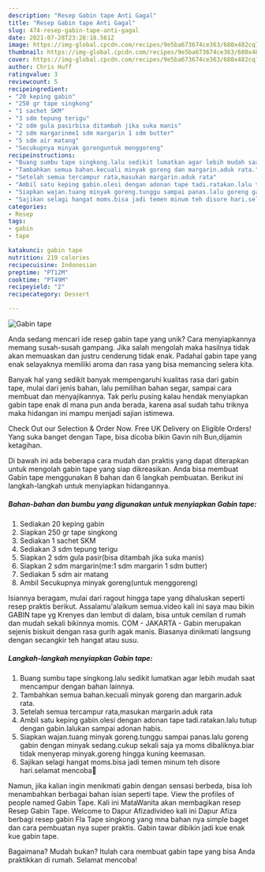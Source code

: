 ```yaml
---
description: "Resep Gabin tape Anti Gagal"
title: "Resep Gabin tape Anti Gagal"
slug: 474-resep-gabin-tape-anti-gagal
date: 2021-07-28T23:28:18.561Z
image: https://img-global.cpcdn.com/recipes/9e5ba673674ce363/680x482cq70/gabin-tape-foto-resep-utama.jpg
thumbnail: https://img-global.cpcdn.com/recipes/9e5ba673674ce363/680x482cq70/gabin-tape-foto-resep-utama.jpg
cover: https://img-global.cpcdn.com/recipes/9e5ba673674ce363/680x482cq70/gabin-tape-foto-resep-utama.jpg
author: Chris Huff
ratingvalue: 3
reviewcount: 5
recipeingredient:
- "20 keping gabin"
- "250 gr tape singkong"
- "1 sachet SKM"
- "3 sdm tepung terigu"
- "2 sdm gula pasirbisa ditambah jika suka manis"
- "2 sdm margarinme1 sdm margarin 1 sdm butter"
- "5 sdm air matang"
- "Secukupnya minyak gorenguntuk menggoreng"
recipeinstructions:
- "Buang sumbu tape singkong.lalu sedikit lumatkan agar lebih mudah saat mencampur dengan bahan lainnya."
- "Tambahkan semua bahan.kecuali minyak goreng dan margarin.aduk rata."
- "Setelah semua tercampur rata,masukan margarin.aduk rata"
- "Ambil satu keping gabin.olesi dengan adonan tape tadi.ratakan.lalu tutup dengan gabin.lalukan sampai adonan habis."
- "Siapkan wajan.tuang minyak goreng.tunggu sampai panas.lalu goreng gabin dengan minyak sedang.cukup sekali saja ya moms dibaliknya.biar tidak menyerap minyak.goreng hingga kuning keemasan."
- "Sajikan selagi hangat moms.bisa jadi temen minum teh disore hari.selamat mencoba🤗"
categories:
- Resep
tags:
- gabin
- tape

katakunci: gabin tape 
nutrition: 219 calories
recipecuisine: Indonesian
preptime: "PT12M"
cooktime: "PT49M"
recipeyield: "2"
recipecategory: Dessert

---
```



![Gabin tape](https://img-global.cpcdn.com/recipes/9e5ba673674ce363/680x482cq70/gabin-tape-foto-resep-utama.jpg)

Anda sedang mencari ide resep gabin tape yang unik? Cara menyiapkannya memang susah-susah gampang. Jika salah mengolah maka hasilnya tidak akan memuaskan dan justru cenderung tidak enak. Padahal gabin tape yang enak selayaknya memiliki aroma dan rasa yang bisa memancing selera kita.

Banyak hal yang sedikit banyak mempengaruhi kualitas rasa dari gabin tape, mulai dari jenis bahan, lalu pemilihan bahan segar, sampai cara membuat dan menyajikannya. Tak perlu pusing kalau hendak menyiapkan gabin tape enak di mana pun anda berada, karena asal sudah tahu triknya maka hidangan ini mampu menjadi sajian istimewa.

Check Out our Selection &amp; Order Now. Free UK Delivery on Eligible Orders! Yang suka banget dengan Tape, bisa dicoba bikin Gavin nih Bun,dijamin ketagihan.


Di bawah ini ada beberapa cara mudah dan praktis yang dapat diterapkan untuk mengolah gabin tape yang siap dikreasikan. Anda bisa membuat Gabin tape menggunakan 8 bahan dan 6 langkah pembuatan. Berikut ini langkah-langkah untuk menyiapkan hidangannya.

<!--inarticleads1-->

##### Bahan-bahan dan bumbu yang digunakan untuk menyiapkan Gabin tape:

1. Sediakan 20 keping gabin
1. Siapkan 250 gr tape singkong
1. Sediakan 1 sachet SKM
1. Sediakan 3 sdm tepung terigu
1. Siapkan 2 sdm gula pasir(bisa ditambah jika suka manis)
1. Siapkan 2 sdm margarin(me:1 sdm margarin 1 sdm butter)
1. Sediakan 5 sdm air matang
1. Ambil Secukupnya minyak goreng(untuk menggoreng)


Isiannya beragam, mulai dari ragout hingga tape yang dihaluskan seperti resep praktis berikut. Assalamu&#39;alaikum semua.video kali ini saya mau bikin GABIN tape yg Krenyes dan lembut di dalam, bisa untuk cemilan d rumah dan mudah sekali bikinnya momis. COM - JAKARTA - Gabin merupakan sejenis biskuit dengan rasa gurih agak manis. Biasanya dinikmati langsung dengan secangkir teh hangat atau susu. 

<!--inarticleads2-->

##### Langkah-langkah menyiapkan Gabin tape:

1. Buang sumbu tape singkong.lalu sedikit lumatkan agar lebih mudah saat mencampur dengan bahan lainnya.
1. Tambahkan semua bahan.kecuali minyak goreng dan margarin.aduk rata.
1. Setelah semua tercampur rata,masukan margarin.aduk rata
1. Ambil satu keping gabin.olesi dengan adonan tape tadi.ratakan.lalu tutup dengan gabin.lalukan sampai adonan habis.
1. Siapkan wajan.tuang minyak goreng.tunggu sampai panas.lalu goreng gabin dengan minyak sedang.cukup sekali saja ya moms dibaliknya.biar tidak menyerap minyak.goreng hingga kuning keemasan.
1. Sajikan selagi hangat moms.bisa jadi temen minum teh disore hari.selamat mencoba🤗


Namun, jika kalian ingin menikmati gabin dengan sensasi berbeda, bisa loh menambahkan berbagai bahan isian seperti tape. View the profiles of people named Gabin Tape. Kali ini MataWanita akan membagikan resep Resep Gabin Tape. Welcome to Dapur Afizadivideo kali ini Dapur Afiza berbagi resep gabin Fla Tape singkong yang mna bahan nya simple baget dan cara pembuatan nya super praktis. Gabin tawar dibikin jadi kue enak kue gabin tape. 

Bagaimana? Mudah bukan? Itulah cara membuat gabin tape yang bisa Anda praktikkan di rumah. Selamat mencoba!
